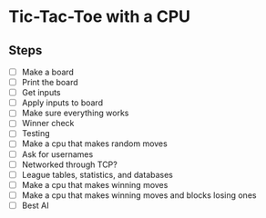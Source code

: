 # Tic-Tac-Toe with a CPU

## Steps

- [ ] Make a board
- [ ] Print the board
- [ ] Get inputs
- [ ] Apply inputs to board
- [ ] Make sure everything works
- [ ] Winner check
- [ ] Testing
- [ ] Make a cpu that makes random moves
- [ ] Ask for usernames
- [ ] Networked through TCP?
- [ ] League tables, statistics, and databases
- [ ] Make a cpu that makes winning moves
- [ ] Make a cpu that makes winning moves and blocks losing ones
- [ ] Best AI 
